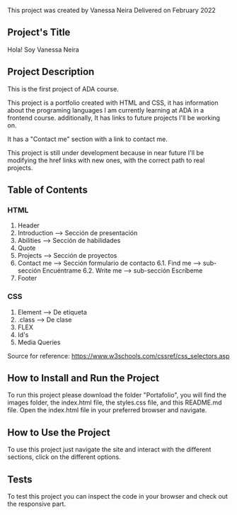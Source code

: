 This project was created by Vanessa Neira
Delivered on February 2022

## Project's Title

Hola! Soy Vanessa Neira


## Project Description

This is the first project of ADA course.

This project is a portfolio created with HTML and CSS, it has information about the programing languages I am currently learning at ADA in a frontend course. additionally, It has links to future projects I'll be working on. 

It has a "Contact me" section with a link to contact me.

This project is still under development because in near future I'll be modifying the href links with new ones, with the correct path to real projects.


## Table of Contents

### HTML

1. Header
2. Introduction --> Sección de presentación
3. Abilities --> Sección de habilidades
4. Quote
5. Projects --> Sección de proyectos
6. Contact me --> Sección formulario de contacto
    6.1. Find me --> sub-sección Encuéntrame
    6.2. Write me --> sub-sección Escríbeme
7. Footer

### CSS

1. Element --> De etiqueta
2. .class --> De clase
3. FLEX
4. Id's
5. Media Queries

Source for reference: https://www.w3schools.com/cssref/css_selectors.asp


## How to Install and Run the Project

To run this project please download the folder "Portafolio", you will find the images folder, the index.html file, the styles.css file, and this README.md file. Open the index.html file in your preferred browser and navigate.


## How to Use the Project

To use this project just navigate the site and interact with the different sections, click on the different options.


## Tests

To test this project you can inspect the code in your browser and check out the responsive part.


